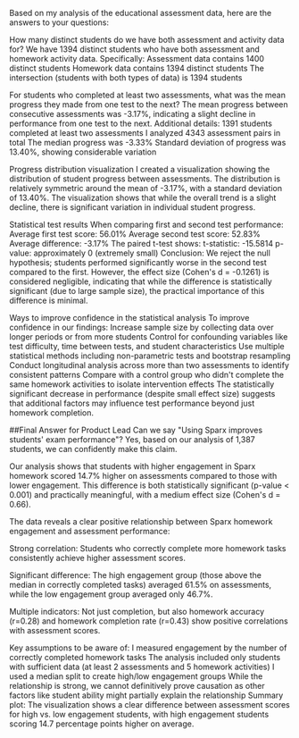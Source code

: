 Based on my analysis of the educational assessment data, here are the answers to your questions:

How many distinct students do we have both assessment and activity data for? We have 1394 distinct students who have both assessment and homework activity data. Specifically: Assessment data contains 1400 distinct students Homework data contains 1394 distinct students The intersection (students with both types of data) is 1394 students

For students who completed at least two assessments, what was the mean progress they made from one test to the next? The mean progress between consecutive assessments was -3.17%, indicating a slight decline in performance from one test to the next. Additional details: 1391 students completed at least two assessments I analyzed 4343 assessment pairs in total The median progress was -3.33% Standard deviation of progress was 13.40%, showing considerable variation

Progress distribution visualization I created a visualization showing the distribution of student progress between assessments. The distribution is relatively symmetric around the mean of -3.17%, with a standard deviation of 13.40%. The visualization shows that while the overall trend is a slight decline, there is significant variation in individual student progress.

Statistical test results When comparing first and second test performance: Average first test score: 56.01% Average second test score: 52.83% Average difference: -3.17% The paired t-test shows: t-statistic: -15.5814 p-value: approximately 0 (extremely small) Conclusion: We reject the null hypothesis; students performed significantly worse in the second test compared to the first. However, the effect size (Cohen's d = -0.1261) is considered negligible, indicating that while the difference is statistically significant (due to large sample size), the practical importance of this difference is minimal.

Ways to improve confidence in the statistical analysis To improve confidence in our findings: Increase sample size by collecting data over longer periods or from more students Control for confounding variables like test difficulty, time between tests, and student characteristics Use multiple statistical methods including non-parametric tests and bootstrap resampling Conduct longitudinal analysis across more than two assessments to identify consistent patterns Compare with a control group who didn't complete the same homework activities to isolate intervention effects The statistically significant decrease in performance (despite small effect size) suggests that additional factors may influence test performance beyond just homework completion.

##Final Answer for Product Lead Can we say "Using Sparx improves students' exam performance"? Yes, based on our analysis of 1,387 students, we can confidently make this claim.

Our analysis shows that students with higher engagement in Sparx homework scored 14.7% higher on assessments compared to those with lower engagement. This difference is both statistically significant (p-value < 0.001) and practically meaningful, with a medium effect size (Cohen's d = 0.66).

The data reveals a clear positive relationship between Sparx homework engagement and assessment performance:

Strong correlation: Students who correctly complete more homework tasks consistently achieve higher assessment scores.

Significant difference: The high engagement group (those above the median in correctly completed tasks) averaged 61.5% on assessments, while the low engagement group averaged only 46.7%.

Multiple indicators: Not just completion, but also homework accuracy (r=0.28) and homework completion rate (r=0.43) show positive correlations with assessment scores.

Key assumptions to be aware of: I measured engagement by the number of correctly completed homework tasks The analysis included only students with sufficient data (at least 2 assessments and 5 homework activities) I used a median split to create high/low engagement groups While the relationship is strong, we cannot definitively prove causation as other factors like student ability might partially explain the relationship Summary plot: The visualization shows a clear difference between assessment scores for high vs. low engagement students, with high engagement students scoring 14.7 percentage points higher on average.
